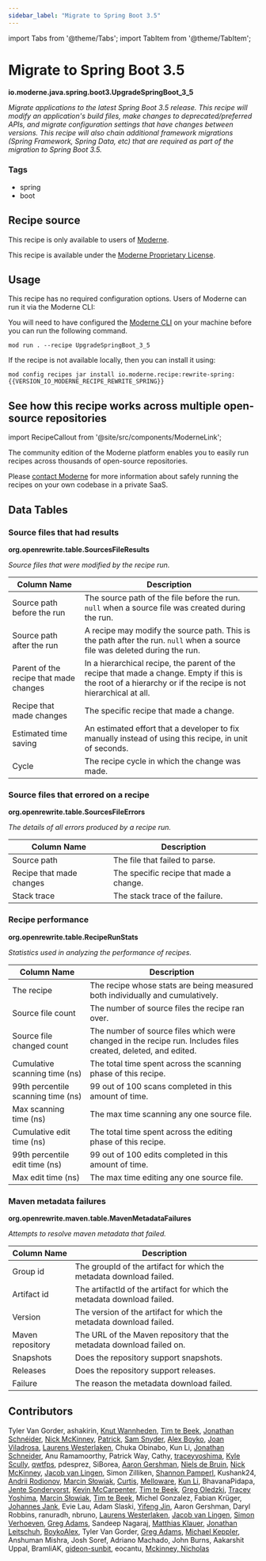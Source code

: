 ```yaml
---
sidebar_label: "Migrate to Spring Boot 3.5"
---
```


import Tabs from '@theme/Tabs';
import TabItem from '@theme/TabItem';

# Migrate to Spring Boot 3.5

**io.moderne.java.spring.boot3.UpgradeSpringBoot\_3\_5**

_Migrate applications to the latest Spring Boot 3.5 release. This recipe will modify an application's build files, make changes to deprecated/preferred APIs, and migrate configuration settings that have changes between versions. This recipe will also chain additional framework migrations (Spring Framework, Spring Data, etc) that are required as part of the migration to Spring Boot 3.5._

### Tags

* spring
* boot

## Recipe source

This recipe is only available to users of [Moderne](https://docs.moderne.io/).


This recipe is available under the [Moderne Proprietary License](https://docs.moderne.io/licensing/overview).


## Usage

This recipe has no required configuration options. Users of Moderne can run it via the Moderne CLI:
<Tabs groupId="projectType">


<TabItem value="moderne-cli" label="Moderne CLI">

You will need to have configured the [Moderne CLI](https://docs.moderne.io/user-documentation/moderne-cli/getting-started/cli-intro) on your machine before you can run the following command.

```shell title="shell"
mod run . --recipe UpgradeSpringBoot_3_5
```

If the recipe is not available locally, then you can install it using:
```shell
mod config recipes jar install io.moderne.recipe:rewrite-spring:{{VERSION_IO_MODERNE_RECIPE_REWRITE_SPRING}}
```
</TabItem>
</Tabs>

## See how this recipe works across multiple open-source repositories

import RecipeCallout from '@site/src/components/ModerneLink';

<RecipeCallout link="https://app.moderne.io/recipes/io.moderne.java.spring.boot3.UpgradeSpringBoot_3_5" />

The community edition of the Moderne platform enables you to easily run recipes across thousands of open-source repositories.

Please [contact Moderne](https://moderne.io/product) for more information about safely running the recipes on your own codebase in a private SaaS.
## Data Tables

<Tabs groupId="data-tables">
<TabItem value="org.openrewrite.table.SourcesFileResults" label="SourcesFileResults">

### Source files that had results
**org.openrewrite.table.SourcesFileResults**

_Source files that were modified by the recipe run._

| Column Name | Description |
| ----------- | ----------- |
| Source path before the run | The source path of the file before the run. `null` when a source file was created during the run. |
| Source path after the run | A recipe may modify the source path. This is the path after the run. `null` when a source file was deleted during the run. |
| Parent of the recipe that made changes | In a hierarchical recipe, the parent of the recipe that made a change. Empty if this is the root of a hierarchy or if the recipe is not hierarchical at all. |
| Recipe that made changes | The specific recipe that made a change. |
| Estimated time saving | An estimated effort that a developer to fix manually instead of using this recipe, in unit of seconds. |
| Cycle | The recipe cycle in which the change was made. |

</TabItem>

<TabItem value="org.openrewrite.table.SourcesFileErrors" label="SourcesFileErrors">

### Source files that errored on a recipe
**org.openrewrite.table.SourcesFileErrors**

_The details of all errors produced by a recipe run._

| Column Name | Description |
| ----------- | ----------- |
| Source path | The file that failed to parse. |
| Recipe that made changes | The specific recipe that made a change. |
| Stack trace | The stack trace of the failure. |

</TabItem>

<TabItem value="org.openrewrite.table.RecipeRunStats" label="RecipeRunStats">

### Recipe performance
**org.openrewrite.table.RecipeRunStats**

_Statistics used in analyzing the performance of recipes._

| Column Name | Description |
| ----------- | ----------- |
| The recipe | The recipe whose stats are being measured both individually and cumulatively. |
| Source file count | The number of source files the recipe ran over. |
| Source file changed count | The number of source files which were changed in the recipe run. Includes files created, deleted, and edited. |
| Cumulative scanning time (ns) | The total time spent across the scanning phase of this recipe. |
| 99th percentile scanning time (ns) | 99 out of 100 scans completed in this amount of time. |
| Max scanning time (ns) | The max time scanning any one source file. |
| Cumulative edit time (ns) | The total time spent across the editing phase of this recipe. |
| 99th percentile edit time (ns) | 99 out of 100 edits completed in this amount of time. |
| Max edit time (ns) | The max time editing any one source file. |

</TabItem>

<TabItem value="org.openrewrite.maven.table.MavenMetadataFailures" label="MavenMetadataFailures">

### Maven metadata failures
**org.openrewrite.maven.table.MavenMetadataFailures**

_Attempts to resolve maven metadata that failed._

| Column Name | Description |
| ----------- | ----------- |
| Group id | The groupId of the artifact for which the metadata download failed. |
| Artifact id | The artifactId of the artifact for which the metadata download failed. |
| Version | The version of the artifact for which the metadata download failed. |
| Maven repository | The URL of the Maven repository that the metadata download failed on. |
| Snapshots | Does the repository support snapshots. |
| Releases | Does the repository support releases. |
| Failure | The reason the metadata download failed. |

</TabItem>

</Tabs>

## Contributors
Tyler Van Gorder, ashakirin, [Knut Wannheden](mailto:knut@moderne.io), [Tim te Beek](mailto:tim@moderne.io), [Jonathan Schnéider](mailto:jkschneider@gmail.com), [Nick McKinney](mailto:mckinneynichoals@gmail.com), [Patrick](mailto:patway99@gmail.com), [Sam Snyder](mailto:sam@moderne.io), [Alex Boyko](mailto:aboyko@vmware.com), [Joan Viladrosa](mailto:joan@moderne.io), [Laurens Westerlaken](mailto:laurens.w@live.nl), Chuka Obinabo, Kun Li, [Jonathan Schneider](mailto:jkschneider@gmail.com), Anu Ramamoorthy, Patrick Way, Cathy, [traceyyoshima](mailto:tracey.yoshima@gmail.com), [Kyle Scully](mailto:scullykns@gmail.com), [qwtfps](mailto:qwtfps@163.com), pdesprez, SiBorea, [Aaron Gershman](mailto:aegershman@gmail.com), [Niels de Bruin](mailto:nielsdebruin@gmail.com), [Nick McKinney](mailto:mckinneynicholas@gmail.com), [Jacob van Lingen](mailto:jacobvanlingen@hotmail.com), Simon Zilliken, [Shannon Pamperl](mailto:shanman190@gmail.com), Kushank24, [Andrii Rodionov](mailto:andrii@moderne.io), [Marcin Słowiak](mailto:m.slowiak@smartrecruiters.com), [Curtis](mailto:curtis@mail.ustc.edu.cn), [Melloware](mailto:mellowaredev@gmail.com), [Kun Li](mailto:kun@moderne.io), BhavanaPidapa, [Jente Sondervorst](mailto:jentesondervorst@gmail.com), [Kevin McCarpenter](mailto:kevin@moderne.io), [Tim te Beek](mailto:timtebeek@gmail.com), [Greg Oledzki](mailto:greg.oledzki@moderne.io), [Tracey Yoshima](mailto:tracey.yoshima@gmail.com), [Marcin Słowiak](mailto:marcin.slowiak.007@gmail.com), [Tim te Beek](mailto:tim.te.beek@jdriven.com), Michel Gonzalez, Fabian Krüger, [Johannes Jank](mailto:johannes.wengert@googlemail.com), Evie Lau, Adam Slaski, [Yifeng Jin](mailto:yifeng.jyf@alibaba-inc.com), Aaron Gershman, Daryl Robbins, ranuradh, nbruno, [Laurens Westerlaken](mailto:laurens.westerlaken@jdriven.com), [Jacob van Lingen](mailto:jacob.van.lingen@moderne.io), [Simon Verhoeven](mailto:verhoeven.simon@gmail.com), [Greg Adams](mailto:gadams@gmail.com), Sandeep Nagaraj, [Matthias Klauer](mailto:matthias.klauer@sap.com), [Jonathan Leitschuh](mailto:jonathan.leitschuh@gmail.com), [BoykoAlex](mailto:aboyko@pivotal.io), Tyler Van Gorder, [Greg Adams](mailto:greg@moderne.io), [Michael Keppler](mailto:bananeweizen@gmx.de), Anshuman Mishra, Josh Soref, Adriano Machado, John Burns, Aakarshit Uppal, BramliAK, [gideon-sunbit](mailto:gideon.pertzov@sunbit.com), eocantu, [Mckinney, Nicholas](mailto:mckinneynicholas@gmail.com)
